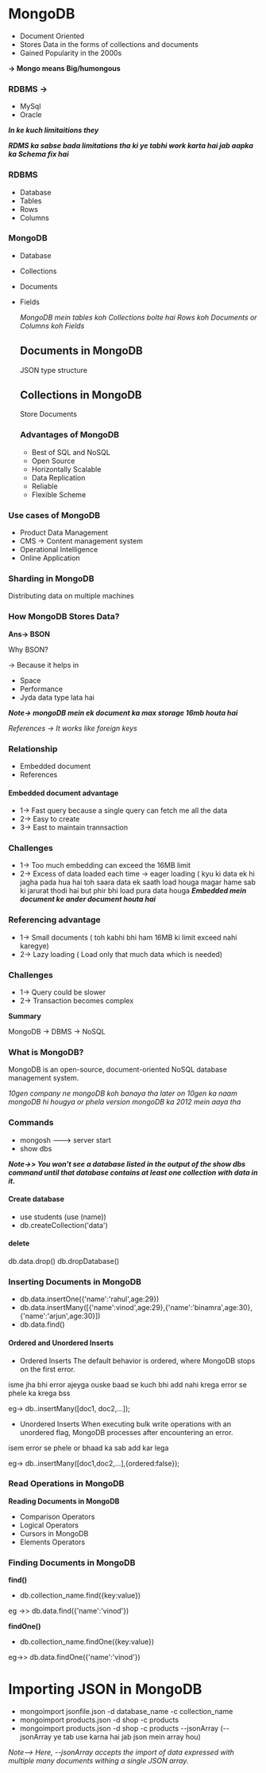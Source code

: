 # MongoDB
* Document Oriented
* Stores Data in the forms of collections and documents
* Gained Popularity in the 2000s


**-> Mongo means Big/humongous**

### RDBMS ->
* MySql
* Oracle

***In ke kuch limitaitions they*** 

***RDMS ka sabse bada limitations tha ki ye tabhi work karta hai jab aapka ka Schema fix hai***


### RDBMS
* Database
* Tables
* Rows
* Columns

### MongoDB
* Database
* Collections
* Documents
* Fields

  *MongoDB mein tables koh Collections bolte hai Rows koh Documents or Columns koh Fields*

  ## Documents in MongoDB
  JSON type structure

  ## Collections in MongoDB
  Store Documents

  ### Advantages of MongoDB
  * Best of SQL and NoSQL
  * Open Source
  * Horizontally Scalable
  * Data Replication
  * Reliable
  * Flexible Scheme
 
### Use cases of MongoDB
* Product Data Management
* CMS  -> Content management system
* Operational Intelligence
* Online Application

### Sharding in MongoDB
Distributing data on multiple machines 

### How MongoDB Stores Data?
**Ans-> BSON**

Why BSON?

-> Because it helps in 

* Space
* Performance
* Jyda data type lata hai

***Note-> mongoDB mein ek document ka max storage 16mb houta hai***

*References -> It works like foreign keys*

### Relationship
* Embedded document
* References

#### Embedded document advantage
* 1-> Fast query because a single query can fetch me all the data
* 2-> Easy to create
* 3-> East to maintain trannsaction

### Challenges
* 1-> Too much embedding can exceed the 16MB limit
* 2-> Excess of data loaded each time -> eager loading   ( kyu ki data ek hi jagha pada hua hai toh saara data ek saath load houga magar hame sab ki jarurat thodi hai but phir bhi load pura data houga  ***Embedded mein document ke ander document houta hai***



### Referencing advantage
* 1-> Small documents ( toh kabhi bhi ham 16MB ki limit exceed nahi karegye)
* 2-> Lazy loading ( Load only that much data which is needed)


### Challenges
* 1-> Query could be slower
* 2-> Transaction becomes complex 


**Summary**

MongoDB -> DBMS -> NoSQL


### What is MongoDB?
MongoDB is an open-source, document-oriented NoSQL database management system.


*10gen company ne mongoDB koh banaya tha later on 10gen ka naam mongoDB hi hougya or phela version mongoDB ka 2012 mein aaya tha*




### Commands
* mongosh   ---> server start
* show dbs


***Note->> You won't see a database listed in the output of the show dbs command until that database contains at least one collection with data in it.***


#### Create database
* use students  (use (name))
* db.createCollection('data')

#### delete
db.data.drop()
db.dropDatabase()


### Inserting Documents in MongoDB
* db.data.insertOne({'name':'rahul',age:29})
* db.data.insertMany([{'name':vinod',age:29},{'name':'binamra',age:30},{'name':'arjun',age:30}])
* db.data.find()

#### Ordered and Unordered Inserts
* Ordered Inserts
The default behavior is ordered, where MongoDB stops on the first error.

isme jha bhi error ajeyga ouske baad se kuch bhi add nahi krega error se phele ka krega bss

eg-> db.<collection-name>.insertMany([doc1, doc2,...]);

* Unordered Inserts
When executing bulk write operations with an unordered flag, MongoDB processes after encountering an error.


isem error se phele or bhaad ka sab add kar lega 

eg-> db.<collection-name>.insertMany([doc1,doc2,...],{ordered:false});



### Read Operations in MongoDB
**Reading Documents in MongoDB**
* Comparison Operators
* Logical Operators
* Cursors in MongoDB
* Elements Operators

### Finding Documents in MongoDB
**find()**
* db.collection_name.find({key:value})

eg ->> db.data.find({'name':'vinod'})

**findOne()**
* db.collection_name.findOne({key:value})

eg->> db.data.findOne({'name':'vinod'})


# Importing JSON in MongoDB
* mongoimport jsonfile.json -d database_name -c collection_name
* mongoimport products.json -d shop -c products
* mongoimport products.json -d shop -c products --jsonArray     (--jsonArray ye tab use karna hai jab json mein array hou)

*Note--> Here, --jsonArray accepts the import of data expressed with multiple many documents withing a single JSON array.*

